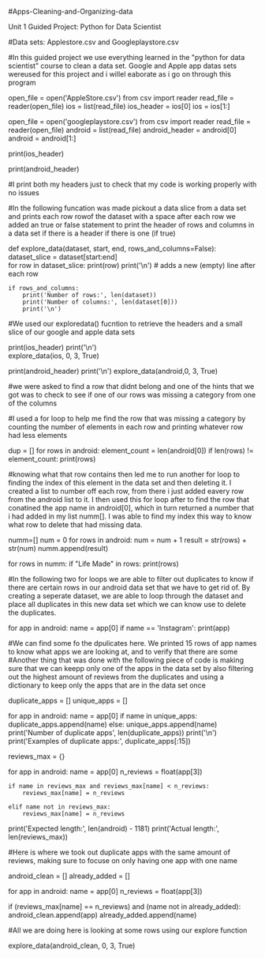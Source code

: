 #Apps-Cleaning-and-Organizing-data

Unit 1 Guided Project: Python for Data Scientist

#Data sets: Applestore.csv and Googleplaystore.csv 

#In this guided project we use everything learned in the "python for data scientist" course to clean a data set. Google and Apple app datas sets wereused for this project and i willel eaborate as i go on through this program


open_file = open('AppleStore.csv')
from csv import reader
read_file = reader(open_file)
ios = list(read_file)
ios_header = ios[0]
ios = ios[1:]


open_file = open('googleplaystore.csv')
from csv import reader
read_file = reader(open_file)
android = list(read_file)
android_header = android[0]
android = android[1:]

print(ios_header)

print(android_header)


#I print both my headers just to check that my code is working properly with no issues


#In the following funcation was made pickout a data slice from a data set and  prints each row rowof the dataset with a space after each row we added an true or false statement to print the header of rows and columns in a data set if there is a header if there is one (if true)

def explore_data(dataset, start, end, rows_and_columns=False):
    dataset_slice = dataset[start:end]    
    for row in dataset_slice:
        print(row)
        print('\n') # adds a new (empty) line after each row

    if rows_and_columns:
        print('Number of rows:', len(dataset))
        print('Number of columns:', len(dataset[0]))
        print('\n')

#We used our exploredata() fucntion to retrieve the headers and a small slice of our google and apple data sets

print(ios_header)
print('\n')     
explore_data(ios, 0, 3, True)

print(android_header)
print('\n')
explore_data(android,0, 3, True)

#we were asked to find a row that didnt belong and one of the hints that we got was to check to see if one of our rows was missing a category from one of the columns

#I used a for loop to help me find the row that was missing a category by counting the number of elements in each row and printing whatever row had less elements

dup = []
for rows in android:
    element_count = len(android[0])
    if len(rows) != element_count:
        print(rows)
        
        
#knowing what that row contains then led me to run another for loop to finding the index of this element in the data set and then deleting it. I created a list to number off each row, from there i just added eavery row from the android list to it. I then used this for loop after to find the row that conatined the app name in android[0], which in turn returned a number that i had added in my list numm[]. I was able to find my index this way to know what row to delete that had missing data. 

numm=[]
num = 0
for rows in android:
    num = num + 1
    result = str(rows) + str(num)
    numm.append(result)

for rows in numm:
    if "Life Made" in rows: 
        print(rows)

#In the following two for loops we are able to filter out duplicates to know if there are certain rows in our android data set that we have to get rid of. By creating a seperate dataset, we are able to loop through the dataset and place all duplicates in this new data set which we can know use to delete the duplicates.

for app in android:
    name = app[0]
    if name == 'Instagram':
        print(app)
        
#We can find some fo the dpulicates here. We printed 15 rows of app names to know what apps we are looking at, and to verify that there are some 
#Another thing that was done with the following piece of code is making sure that we can keepp only one of the apps in the data set by also filtering out the highest amount of reviews from the duplicates and using a dictionary to keep only the apps that are in the data set once
                     
        
duplicate_apps = []
unique_apps = []

for app in android:
    name = app[0]
    if name in unique_apps:
        duplicate_apps.append(name)
    else:
        unique_apps.append(name)
print('Number of duplicate apps', len(duplicate_apps))
print('\n')
print('Examples of duplicate apps:', duplicate_apps[:15])


reviews_max = {}

for app in android:
    name = app[0]
    n_reviews = float(app[3])
    
    if name in reviews_max and reviews_max[name] < n_reviews:
        reviews_max[name] = n_reviews
        
    elif name not in reviews_max:
        reviews_max[name] = n_reviews
        
print('Expected length:', len(android) - 1181)
print('Actual length:', len(reviews_max))

#Here is where we took out duplicate apps with the same amount of reviews, making sure to focuse on only having one app with one name

android_clean = []
already_added = []

for app in android:
    name = app[0]
    n_reviews = float(app[3])
    
if (reviews_max[name] == n_reviews) and (name not in already_added):
        android_clean.append(app)
        already_added.append(name)


#All we are doing here is looking at some rows using our explore function

explore_data(android_clean, 0, 3, True)


